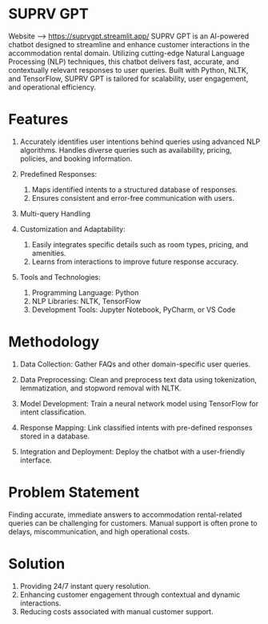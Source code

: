 # SUPRV GPT
Website -->  https://suprvgpt.streamlit.app/
SUPRV GPT is an AI-powered chatbot designed to streamline and enhance customer interactions in the accommodation rental domain. Utilizing cutting-edge Natural Language Processing (NLP) techniques, this chatbot delivers fast, accurate, and contextually relevant responses to user queries. Built with Python, NLTK, and TensorFlow, SUPRV GPT is tailored for scalability, user engagement, and operational efficiency.




# Features
  1. Accurately identifies user intentions behind queries using advanced NLP algorithms. Handles diverse queries such as availability, pricing, policies, and booking information.

  2. Predefined Responses: 
     1. Maps identified intents to a structured database of responses.
     2. Ensures consistent and error-free communication with users.

  3. Multi-query Handling
   
  4. Customization and Adaptability:
     1. Easily integrates specific details such as room types, pricing, and amenities.
     2. Learns from interactions to improve future response accuracy.
   
  5. Tools and Technologies:
     1.  Programming Language: Python
     2.  NLP Libraries: NLTK, TensorFlow
     3.  Development Tools: Jupyter Notebook, PyCharm, or VS Code
   
 


# Methodology
  1. Data Collection: Gather FAQs and other domain-specific user queries.
    
  2. Data Preprocessing: Clean and preprocess text data using tokenization, lemmatization, and stopword removal with NLTK.

  3. Model Development: Train a neural network model using TensorFlow for intent classification.

  4. Response Mapping: Link classified intents with pre-defined responses stored in a database.

  5. Integration and Deployment: Deploy the chatbot with a user-friendly interface.




# Problem Statement
  Finding accurate, immediate answers to accommodation rental-related queries can be challenging for customers. Manual support is often prone to delays, miscommunication, and high operational costs.




# Solution
  1.  Providing 24/7 instant query resolution.
  2.  Enhancing customer engagement through contextual and dynamic interactions.
  3.  Reducing costs associated with manual customer support.

    

  

